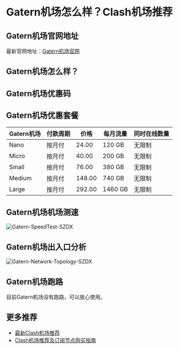# Gatern机场怎么样？Clash机场推荐

## Gatern机场官网地址
最新官网地址：[Gatern机场官网](https://cf.affxc.com/gatern/)

## Gatern机场怎么样？


## Gatern机场优惠码


## Gatern机场优惠套餐

| Gatern机场 | 付款周期 | 价格     | 每月流量    | 同时在线数量 |
|--------|------|--------|---------|--------|
| Nano   | 按月付  | 24.00  | 120 GB  | 无限制    |
| Micro  | 按月付  | 40.00  | 200 GB  | 无限制    |
| Small  | 按月付  | 76.00  | 380 GB  | 无限制    |
| Medium | 按月付  | 148.00 | 740 GB  | 无限制    |
| Large  | 按月付  | 292.00 | 1460 GB | 无限制    |

## Gatern机场机场测速

![Gatern-SpeedTest-SZDX](https://github.com/clashfan/gatern/assets/156937986/a7ec78cc-85b3-4bad-84b7-01e500534c36)

## Gatern机场出入口分析

![Gatern-Network-Topology-SZDX](https://github.com/clashfan/gatern/assets/156937986/5798f9a7-0c59-4b60-a5e9-4cc28f3123f2)

## Gatern机场跑路
目前Gatern机场没有跑路，可以放心使用。

## 更多推荐
 - [最新Clash机场推荐](https://github.com/clashfan/jichangtuijian)
 - [Clash机场推荐及订阅节点购买指南](https://clashfan.com/?utm_source=github&utm_medium=clashfan-details)
